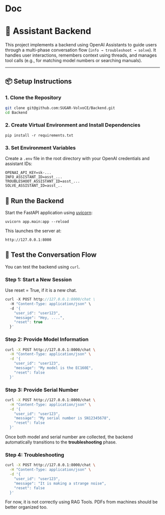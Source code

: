 # Doc

# 💬 Assistant Backend

This project implements a backend using OpenAI Assistants to guide users through a multi-phase conversation flow (`info → troubleshoot → solve`). It handles user interactions, remembers context using threads, and manages tool calls (e.g., for matching model numbers or searching manuals).

---

## 📦 Setup Instructions

### 1. Clone the Repository

```bash
git clone git@github.com:SUGAR-VolvoCE/Backend.git
cd Backend
```

### 2. Create Virtual Environment and Install Dependencies

```
pip install -r requirements.txt
```

### 3. Set Environment Variables

Create a `.env` file in the root directory with your OpenAI credentials and assistant IDs:

```
OPENAI_API_KEY=sk-...
INFO_ASSISTANT_ID=asst_...
TROUBLESHOOT_ASSISTANT_ID=asst_...
SOLVE_ASSISTANT_ID=asst_..
```

## 🚀 Run the Backend

Start the FastAPI application using [uvicorn](https://www.uvicorn.org/):

```
uvicorn app.main:app --reload
```

This launches the server at:

```
http://127.0.0.1:8000
```

## 🧪 Test the Conversation Flow

You can test the backend using `curl`.

### Step 1: Start a New Session

Use reset = True, if it is a new chat.

```jsx
curl -X POST http://127.0.0.1:8000/chat \
  -H "Content-Type: application/json" \
  -d '{
    "user_id": "user123",
    "message": "Hey, ....",
    "reset": true
  }'
```

### Step 2: Provide Model Information

```bash
curl -X POST http://127.0.0.1:8000/chat \
  -H "Content-Type: application/json" \
  -d '{
    "user_id": "user123",
    "message": "My model is the EC160E",
    "reset": false
  }'
```

### Step 3: Provide Serial Number

```bash
curl -X POST http://127.0.0.1:8000/chat \
  -H "Content-Type: application/json" \
  -d '{
    "user_id": "user123",
    "message": "My serial number is SN12345678",
    "reset": false
  }'
```

Once both model and serial number are collected, the backend automatically transitions to the **troubleshooting** phase.

### Step 4: Troubleshooting

```bash
curl -X POST http://127.0.0.1:8000/chat \
  -H "Content-Type: application/json" \
  -d '{
    "user_id": "user123",
    "message": "It is making a strange noise",
    "reset": false
  }'
```

For now, it is not correctly using RAG Tools. PDFs from machines should be better organized too.